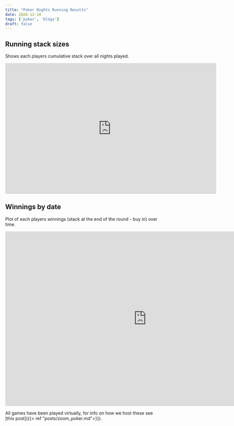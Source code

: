 ```yaml
---
title: "Poker Nights Running Results"
date: 2020-12-18
tags: ['poker', 'blogs']
draft: false
---
```


## Running stack sizes

Shows each players cumulative stack over all nights played. 

<iframe width="675" height="418" seamless frameborder="0" scrolling="yes" src="https://docs.google.com/spreadsheets/d/e/2PACX-1vQ4D3Iw3wYqB1nFQhW5nLOc8wV7a1In9rTajXuaHdBhVLO1kMEEN0aegmvqcM4A2UaV-anl1f6W2XQE/pubchart?oid=243027271&amp;format=interactive"></iframe>

## Winnings by date

Plot of each players winnings (stack at the end of the round - buy in) over
time.

<iframe width="902" height="558" seamless frameborder="0" scrolling="yes" src="https://docs.google.com/spreadsheets/d/e/2PACX-1vQ4D3Iw3wYqB1nFQhW5nLOc8wV7a1In9rTajXuaHdBhVLO1kMEEN0aegmvqcM4A2UaV-anl1f6W2XQE/pubchart?oid=669943553&amp;format=interactive"></iframe>

All games have been played virtually, for info on how we host these
see [this post]({{< ref "posts/zoom_poker.md">}}).


